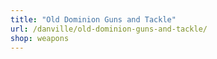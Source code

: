 ```yaml
---
title: "Old Dominion Guns and Tackle"
url: /danville/old-dominion-guns-and-tackle/
shop: weapons
---
```

